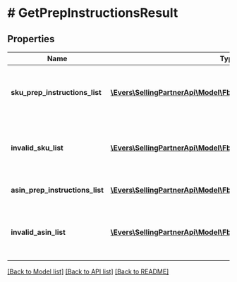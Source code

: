 # # GetPrepInstructionsResult

## Properties

Name | Type | Description | Notes
------------ | ------------- | ------------- | -------------
**sku_prep_instructions_list** | [**\Evers\SellingPartnerApi\Model\FbaInbound\SKUPrepInstructions[]**](SKUPrepInstructions.md) | A list of SKU labeling requirements and item preparation instructions. | [optional]
**invalid_sku_list** | [**\Evers\SellingPartnerApi\Model\FbaInbound\InvalidSKU[]**](InvalidSKU.md) | A list of invalid SKU values and the reason they are invalid. | [optional]
**asin_prep_instructions_list** | [**\Evers\SellingPartnerApi\Model\FbaInbound\ASINPrepInstructions[]**](ASINPrepInstructions.md) | A list of item preparation instructions. | [optional]
**invalid_asin_list** | [**\Evers\SellingPartnerApi\Model\FbaInbound\InvalidASIN[]**](InvalidASIN.md) | A list of invalid ASIN values and the reasons they are invalid. | [optional]

[[Back to Model list]](../../README.md#models) [[Back to API list]](../../README.md#endpoints) [[Back to README]](../../README.md)
